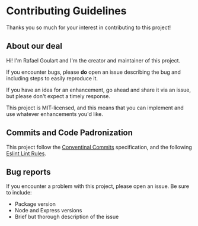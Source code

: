 # Contributing Guidelines

Thanks you so much for your interest in contributing to this project!

## About our deal

Hi! I'm Rafael Goulart and I'm the creator and maintainer of this project.

If you encounter bugs, please **do** open an issue describing the bug and including steps to easily reproduce it.

If you have an idea for an enhancement, go ahead and share it via an issue, but please don't expect a timely response.

This project is MIT-licensed, and this means that you can implement and use whatever enhancements you'd like.

## Commits and Code Padronization

This project follow the [Conventinal Commits](https://www.conventionalcommits.org/en/v1.0.0/) specification, and the following [Eslint Lint Rules](https://github.com/RafaelGoulartB/soccer-result-generator/blob/master/.eslintrc.json).

## Bug reports

If you encounter a problem with this project, please open an issue. Be sure to include:

- Package version
- Node and Express versions
- Brief but thorough description of the issue
